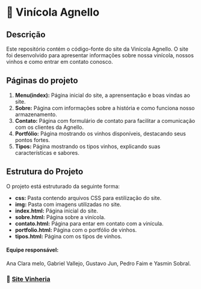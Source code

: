 # 🍷 Vinícola Agnello

## Descrição
Este repositório contém o código-fonte do site da Vinícola Agnello. O site foi desenvolvido para apresentar informações sobre nossa vinícola, nossos vinhos e como entrar em contato conosco.

## Páginas do projeto
1. **Menu(index):** Página inicial do site, a aprensentação e boas vindas ao site.
2. **Sobre:** Página com informações sobre a história e como funciona nosso armazenamento.
3. **Contato:** Página com formulário de contato para facilitar a comunicação com os clientes da Agnello.
4. **Portfólio:** Página mostrando os vinhos disponíveis, destacando seus pontos fortes.
5. **Tipos:** Página mostrando os tipos vinhos, explicando suas características e sabores.

## Estrutura do Projeto
O projeto está estruturado da seguinte forma:
- **css:** Pasta contendo arquivos CSS para estilização do site.
- **img:** Pasta com imagens utilizadas no site.
- **index.html:** Página inicial do site.
- **sobre.html:** Página sobre a vinícola.
- **contato.html:** Página para entar em contato com a vinícula.
- **portfolio.html:** Página com o portfólio de vinhos.
- **tipos.html:** Página com os tipos de vinhos.



#### Equipe responsável: 
Ana Clara melo, Gabriel Vallejo, Gustavo Jun, Pedro Faim e Yasmin Sobral.

### 🔗 [Site Vinheria](https://anaclaraww.github.io/site_vinheria/)
